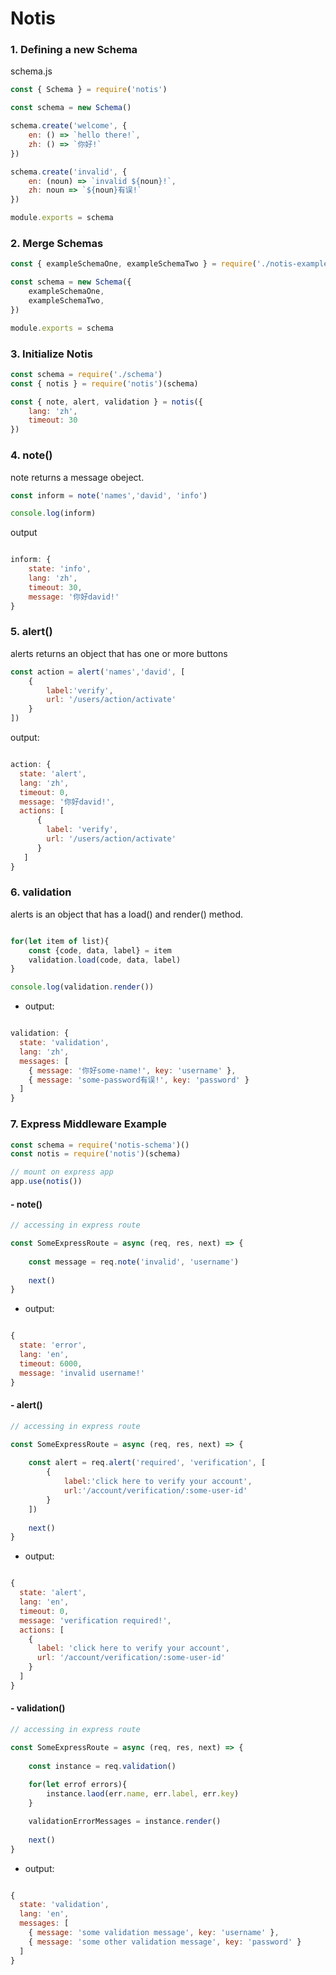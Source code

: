 # Notis
### 1.  Defining a new Schema
schema.js
```js
const { Schema } = require('notis')

const schema = new Schema()

schema.create('welcome', {
    en: () => `hello there!`,
    zh: () => `你好!`
})

schema.create('invalid', {
    en: (noun) => `invalid ${noun}!`,
    zh: noun => `${noun}有误!`
})

module.exports = schema
```

### 2.  Merge Schemas
```js
const { exampleSchemaOne, exampleSchemaTwo } = require('./notis-example-schemas')

const schema = new Schema({
    exampleSchemaOne,
    exampleSchemaTwo,
})

module.exports = schema
```

### 3. Initialize Notis
```js
const schema = require('./schema')
const { notis } = require('notis')(schema)

const { note, alert, validation } = notis({
    lang: 'zh',
    timeout: 30
})
```

### 4. note()
note returns a message obeject. 

```js
const inform = note('names','david', 'info')

console.log(inform)

```

output

```js

inform: { 
    state: 'info', 
    lang: 'zh', 
    timeout: 30, 
    message: '你好david!'
}
```
### 5. alert()
alerts returns an object that has one or more buttons
```js
const action = alert('names','david', [
    {
        label:'verify',
        url: '/users/action/activate'
    }
])

```

output:

```js

action: {
  state: 'alert',
  lang: 'zh',
  timeout: 0,
  message: '你好david!',
  actions: [ 
      { 
        label: 'verify', 
        url: '/users/action/activate' 
      }
   ]
}
```


### 6. validation
alerts is an object that has a load() and render() method.
```js

for(let item of list){
    const {code, data, label} = item
    validation.load(code, data, label)
}

console.log(validation.render())

```

- output:

```js

validation: {
  state: 'validation',
  lang: 'zh',
  messages: [
    { message: '你好some-name!', key: 'username' },
    { message: 'some-password有误!', key: 'password' }
  ]
}
```

### 7. Express Middleware Example


```js
const schema = require('notis-schema')()
const notis = require('notis')(schema)

// mount on express app
app.use(notis())

```

#### - note()


```js
// accessing in express route

const SomeExpressRoute = async (req, res, next) => {
    
    const message = req.note('invalid', 'username')
    
    next()
}

```

- output:

```js

{
  state: 'error',
  lang: 'en',
  timeout: 6000,
  message: 'invalid username!'
}

```


#### - alert()

```js
// accessing in express route

const SomeExpressRoute = async (req, res, next) => {
    
    const alert = req.alert('required', 'verification', [
        {
            label:'click here to verify your account',
            url:'/account/verification/:some-user-id'
        }
    ])
    
    next()
}

```

- output:

```js

{
  state: 'alert',
  lang: 'en',
  timeout: 0,
  message: 'verification required!',
  actions: [
    {
      label: 'click here to verify your account',
      url: '/account/verification/:some-user-id'
    }
  ]
}

```


#### - validation()

```js
// accessing in express route

const SomeExpressRoute = async (req, res, next) => {
    
    const instance = req.validation()
    
    for(let errof errors){
        instance.laod(err.name, err.label, err.key)
    }

    validationErrorMessages = instance.render()
    
    next()
}

```

- output:

```js

{
  state: 'validation',
  lang: 'en',
  messages: [
    { message: 'some validation message', key: 'username' },
    { message: 'some other validation message', key: 'password' }
  ]
}
```